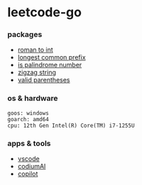 # leetcode-go

### packages
- [roman to int](roman_to_int/romantoint.md)
- [longest common prefix](longest_common_prefix/longestcommonprefix.md)
- [is palindrome number](is_palindrome_number/is_palindrome_number.md)
- [zigzag string](zigzag_string/zigzagstring.md)
- [valid parentheses](valid_parentheses/validparentheses.md)


### os & hardware
```text
goos: windows
goarch: amd64
cpu: 12th Gen Intel(R) Core(TM) i7-1255U
```

### apps & tools 
- [vscode](https://code.visualstudio.com/)
- [codiumAI](https://www.codium.ai/products/ide-plugin/)
- [copilot](https://github.com/features/copilot/)
